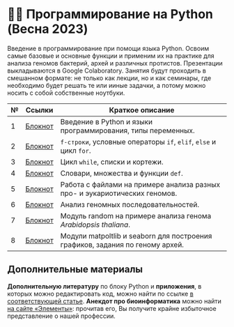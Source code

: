 # 👨‍💻 Программирование на Python (Весна 2023)

Введение в программирование при помощи языка Python. Освоим самые базовые и основные функции и применим их на практике для анализа геномов бактерий, архей и различных протистов. Презентации выкладываются в Google Colaboratory. Занятия будут проходить в смешанном формате: не только как лекции, но и как семинары, где необходимо будет решать те или ииные задачки, а потому можно носить с собой собственные ноутбуки. 

| № | Ссылки | Краткое описание | 
| ----------- | ----------- | ----------- | 
| 1 | [Блокнот](https://colab.research.google.com/drive/1FdlxAs7rhblT4iC3SfXa79GVvAifCYUc?usp=sharing) | Введение в Python и языки программирования, типы переменных. | 
| 2 | [Блокнот](https://colab.research.google.com/drive/13cbhMKNni8VIaBZRWvBL0GDdBW0i5Kge?usp=sharing) | `f-строки`, условные операторы `if`, `elif`, `else` и цикл `for`. | 
| 3 | [Блокнот](https://colab.research.google.com/drive/1FIlGzL4QratlkHxlr_Ja_w5YTr-q5Z0X?usp=sharing) | Цикл `while`, списки и кортежи. |
| 4 | [Блокнот](https://colab.research.google.com/drive/1_bwH20Rb02xny8nx9ujeFK8oOsEtxQ2_?usp=sharing) | Словари, множества и функции `def`. | 
| 5 | [Блокнот](https://colab.research.google.com/drive/1qfKWbrYTTuFyo-EXpOdeFvinkROBT_NJ?usp=sharing) | Работа с файлами на примере анализа разных про- и эукариотических геномов. | 
| 6 | [Блокнот](https://colab.research.google.com/drive/1RymPcrQdAbYpuNaQV3sCBOdyAVjMSPKf?usp=sharing) | Анализ геномных последовательностей. | 
| 7 | [Блокнот](https://colab.research.google.com/drive/1zl-oF-tl0HbSgMrhc1CsqQX9Y1wi8NPv?usp=sharing) | Модуль random на примере анализа генома _Arabidopsis thaliana_. | 
| 8 | [Блокнот](https://colab.research.google.com/drive/1WG0Nr6ceH4lCYtHxwHH6AjPuW_HPZf43?usp=sharing) | Модули matpoltlib и seaborn для построения графиков, задания по геному архей. | 

## Дополнительные материалы

**Дополнительную литературу** по блоку Python и **приложения**, в которых можно редактировать код, можно найти по ссылке [в соответствующей статье](https://vk.com/@nachatoi-literatura-po-python). **Анекдот про биоинформатика** можно найти [на сайте «Элементы»](https://elementy.ru/nauchno-populyarnaya_biblioteka/432183/Bioinformatiki_proiskhozhdenie_i_zhiznennyy_tsikl): прочитав его, Вы получите крайне избыточное представление о нашей профессии. 


